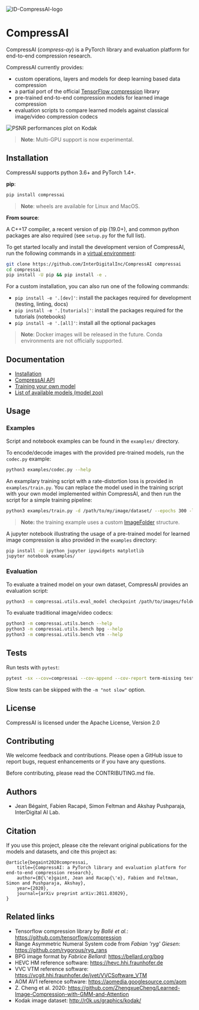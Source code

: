 ![ID-CompressAI-logo](assets/ID-compressAI-logo-750x140.png)

# CompressAI

CompressAI (_compress-ay_) is a PyTorch library and evaluation platform for
end-to-end compression research.

CompressAI currently provides:

* custom operations, layers and models for deep learning based data compression
* a partial port of the official [TensorFlow compression](https://github.com/tensorflow/compression) library
* pre-trained end-to-end compression models for learned image compression
* evaluation scripts to compare learned models against classical image/video
  compression codecs

![PSNR performances plot on Kodak](assets/kodak-psnr.png)


> **Note**: Multi-GPU support is now experimental.

## Installation

CompressAI supports python 3.6+ and PyTorch 1.4+.

**pip**:

```bash
pip install compressai
```

> **Note**: wheels are available for Linux and MacOS.

**From source**:

A C++17 compiler, a recent version of pip (19.0+), and common python packages
are also required (see `setup.py` for the full list).

To get started locally and install the development version of CompressAI, run
the following commands in a [virtual environment](https://docs.python.org/3.6/library/venv.html):

```bash
git clone https://github.com/InterDigitalInc/CompressAI compressai
cd compressai
pip install -U pip && pip install -e .
```

For a custom installation, you can also run one of the following commands:
* `pip install -e '.[dev]'`: install the packages required for development (testing, linting, docs)
* `pip install -e '.[tutorials]'`: install the packages required for the tutorials (notebooks)
* `pip install -e '.[all]'`: install all the optional packages

> **Note**: Docker images will be released in the future. Conda environments are not
officially supported.

## Documentation

* [Installation](https://interdigitalinc.github.io/CompressAI/tutorial_installation.html)
* [CompressAI API](https://interdigitalinc.github.io/CompressAI/)
* [Training your own model](https://interdigitalinc.github.io/CompressAI/tutorial_train.html)
* [List of available models (model zoo)](https://interdigitalinc.github.io/CompressAI/zoo.html)

## Usage

### Examples

Script and notebook examples can be found in the `examples/` directory.

To encode/decode images with the provided pre-trained models, run the
`codec.py` example:

```bash
python3 examples/codec.py --help
```

An examplary training script with a rate-distortion loss is provided in
`examples/train.py`. You can replace the model used in the training script
with your own model implemented within CompressAI, and then run the script for a
simple training pipeline:

```bash
python3 examples/train.py -d /path/to/my/image/dataset/ --epochs 300 -lr 1e-4 --batch-size 16 --cuda --save
```
> **Note:** the training example uses a custom [ImageFolder](https://interdigitalinc.github.io/CompressAI/datasets.html#imagefolder) structure.

A jupyter notebook illustrating the usage of a pre-trained model for learned image
compression is also provided in the `examples` directory:

```bash
pip install -U ipython jupyter ipywidgets matplotlib
jupyter notebook examples/
```

### Evaluation

To evaluate a trained model on your own dataset, CompressAI provides an
evaluation script:

```bash
python3 -m compressai.utils.eval_model checkpoint /path/to/images/folder/ -a $ARCH -p $MODEL_CHECKPOINT...
```

To evaluate traditional image/video codecs:

```bash
python3 -m compressai.utils.bench --help
python3 -m compressai.utils.bench bpg --help
python3 -m compressai.utils.bench vtm --help
```

## Tests

Run tests with `pytest`:

```bash
pytest -sx --cov=compressai --cov-append --cov-report term-missing tests
```

Slow tests can be skipped with the `-m "not slow"` option.


## License

CompressAI is licensed under the Apache License, Version 2.0

## Contributing

We welcome feedback and contributions. Please open a GitHub issue to report
bugs, request enhancements or if you have any questions.

Before contributing, please read the CONTRIBUTING.md file.

## Authors

* Jean Bégaint, Fabien Racapé, Simon Feltman and Akshay Pushparaja, InterDigital AI Lab.

## Citation

If you use this project, please cite the relevant original publications for the
models and datasets, and cite this project as:

```
@article{begaint2020compressai,
	title={CompressAI: a PyTorch library and evaluation platform for end-to-end compression research},
	author={B{\'e}gaint, Jean and Racap{\'e}, Fabien and Feltman, Simon and Pushparaja, Akshay},
	year={2020},
	journal={arXiv preprint arXiv:2011.03029},
}
```

## Related links
 * Tensorflow compression library by _Ballé et al._: https://github.com/tensorflow/compression
 * Range Asymmetric Numeral System code from _Fabian 'ryg' Giesen_: https://github.com/rygorous/ryg_rans
 * BPG image format by _Fabrice Bellard_: https://bellard.org/bpg
 * HEVC HM reference software: https://hevc.hhi.fraunhofer.de
 * VVC VTM reference software: https://vcgit.hhi.fraunhofer.de/jvet/VVCSoftware_VTM
 * AOM AV1 reference software: https://aomedia.googlesource.com/aom
 * Z. Cheng et al. 2020: https://github.com/ZhengxueCheng/Learned-Image-Compression-with-GMM-and-Attention
 * Kodak image dataset: http://r0k.us/graphics/kodak/


